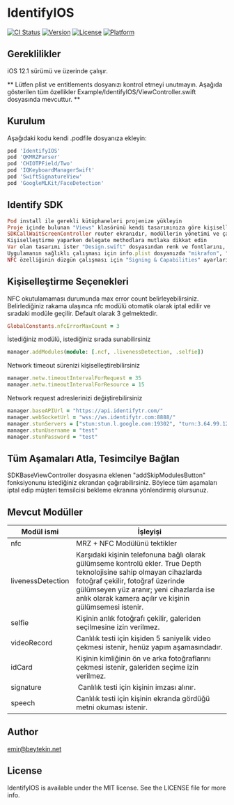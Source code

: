 # IdentifyIOS

[![CI Status](https://img.shields.io/travis/emir@beytekin.net/IdentifyIOS.svg?style=flat)](https://travis-ci.org/emir@beytekin.net/IdentifyIOS)
[![Version](https://img.shields.io/cocoapods/v/IdentifyIOS.svg?style=flat)](https://cocoapods.org/pods/IdentifyIOS)
[![License](https://img.shields.io/cocoapods/l/IdentifyIOS.svg?style=flat)](https://cocoapods.org/pods/IdentifyIOS)
[![Platform](https://img.shields.io/cocoapods/p/IdentifyIOS.svg?style=flat)](https://cocoapods.org/pods/IdentifyIOS)

## Gereklilikler
iOS 12.1 sürümü ve üzerinde çalışır.
                    
** Lütfen plist ve entitlements dosyanızı kontrol etmeyi unutmayın. Aşağıda gösterilen tüm özellikler Example/IdentifyIOS/ViewController.swift dosyasında mevcuttur. **

## Kurulum
                    
Aşağıdaki kodu kendi .podfile dosyanıza ekleyin:

```ruby
pod 'IdentifyIOS'
pod 'QKMRZParser'
pod 'CHIOTPField/Two'
pod 'IQKeyboardManagerSwift'
pod 'SwiftSignatureView'
pod 'GoogleMLKit/FaceDetection'
```

## Identify SDK
                    
```ruby
Pod install ile gerekli kütüphaneleri projenize yükleyin
Proje içinde bulunan "Views" klasörünü kendi tasarımınıza göre kişiselleştirin
SDKCallWaitScreenController router ekranıdır, modüllerin yönetimi ve çağrı bekleme ekranı buradadır. Bu ekranın ismini değiştirmeyin, SDK bu ekrana göre çalışmaktadır.
Kişiselleştirme yaparken delegate methodlara mutlaka dikkat edin
Var olan tasarımı ister "Design.swift" dosyasından renk ve fontlarını, isterseniz xib dosyasını kendi tasarımınıza göre güncelleyebilirsiniz.(ViewController.swift dosyasında kullanılabilen modül örnekleri ve tasarım kişiselleştirilmesi mevcuttur)
Uygulamanın sağlıklı çalışması için info.plist dosyanızda "mikrafon", "kamera", "konuşma izni" ve "NFC Tag Reader Session" ayarlarının açık olduğundan emin olun. Örnek uygulamada info.plist dosyasına bakabilirsiniz.
NFC özelliğinin düzgün çalışması için "Signing & Capabilities" ayarlarında "Near Field Communication Tag Reading" özelliğinin eklenmiş olmasına dikkat edin ve .entitlements dosyanızı kontrol edin.
```

## Kişiselleştirme Seçenekleri
                    
NFC okutulamaması durumunda max error count belirleyebilirsiniz. Belirlediğiniz rakama ulaşınca nfc modülü otomatik olarak iptal edilir ve sıradaki modüle geçilir. Default olarak 3 gelmektedir.
```ruby
GlobalConstants.nfcErrorMaxCount = 3
```
İstediğiniz modülü, istediğiniz sırada sunabilirsiniz
```ruby
manager.addModules(module: [.ncf, .livenessDetection, .selfie])
```
Network timeout sürenizi kişiselleştirebilirsiniz
```ruby
manager.netw.timeoutIntervalForRequest = 35
manager.netw.timeoutIntervalForResource = 15
```
Network request adreslerinizi değiştirebilirsiniz
```ruby
manager.baseAPIUrl = "https://api.identifytr.com/"
manager.webSocketUrl = "wss://ws.identifytr.com:8888/"
manager.stunServers = ["stun:stun.l.google.com:19302", "turn:3.64.99.127:3478"]
manager.stunUsername = "test"
manager.stunPassword = "test"
```
## Tüm Aşamaları Atla, Tesimcilye Bağlan
                    
SDKBaseViewController dosyasına eklenen "addSkipModulesButton" fonksiyonunu istediğiniz ekrandan çağırabilirsiniz. Böylece tüm aşamaları iptal edip müşteri temsilcisi bekleme ekranına yönlendirmiş olursunuz.

## Mevcut Modüller
                    
Modül ismi  | İşleyişi
------------- | -------------
nfc           | MRZ + NFC Modülünü tektikler
livenessDetection  | Karşıdaki kişinin telefonuna bağlı olarak gülümseme kontrolü ekler. True Depth teknolojisine sahip olmayan cihazlarda fotoğraf çekilir, fotoğraf üzerinde gülümseyen yüz aranır; yeni cihazlarda ise anlık olarak kamera açılır ve kişinin gülümsemesi istenir.
selfie        | Kişinin anlık fotoğrafı çekilir, galeriden seçilmesine izin verilmez.
videoRecord   | Canlılık testi için kişiden 5 saniyelik video çekmesi istenir, henüz yapım aşamasındadır.
idCard        | Kişinin kimliğinin ön ve arka fotoğraflarını çekmesi istenir, galeriden seçime izin verilmez.
signature     | Canlılık testi için kişinin imzası alınır.
speech        | Canlılık testi için kişinin ekranda gördüğü metni okuması istenir.


## Author
                    
emir@beytekin.net

## License
                    
IdentifyIOS is available under the MIT license. See the LICENSE file for more info.
